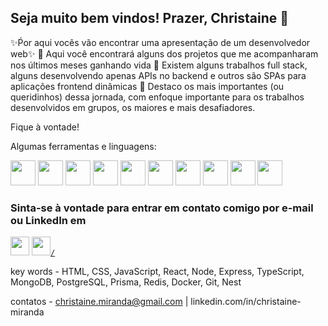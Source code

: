 ## Seja muito bem vindos! Prazer, Christaine 👋

✨Ṕor aqui vocês vão encontrar uma apresentação de um desenvolvedor web✨
🌱 Aqui você encontrará alguns dos projetos que me acompanharam nos últimos meses ganhando vida
🌱 Existem alguns trabalhos full stack, alguns desenvolvendo apenas APIs no backend e outros são SPAs para aplicações frontend dinâmicas
🌱 Destaco os mais importantes (ou queridinhos) dessa jornada, com enfoque importante para os trabalhos desenvolvidos em grupos, os maiores e mais desafiadores.

Fique à vontade!

Algumas ferramentas e linguagens:

<code><img src="https://cdn.jsdelivr.net/gh/devicons/devicon/icons/html5/html5-original-wordmark.svg" height="40"/></code>
<code><img src="https://cdn.jsdelivr.net/gh/devicons/devicon/icons/css3/css3-original-wordmark.svg" height="40"/></code>
<code><img src="https://cdn.jsdelivr.net/gh/devicons/devicon/icons/javascript/javascript-plain.svg" height="40"/></code>
<code><img src="https://cdn.jsdelivr.net/gh/devicons/devicon/icons/react/react-original-wordmark.svg" height="40"/></code>
<code><img src="https://cdn.jsdelivr.net/gh/devicons/devicon/icons/nodejs/nodejs-original-wordmark.svg" height="40"/></code>
<code><img src="https://cdn.jsdelivr.net/gh/devicons/devicon/icons/mongodb/mongodb-original-wordmark.svg" height="40"/></code>
<code><img src="https://cdn.jsdelivr.net/gh/devicons/devicon/icons/postgresql/postgresql-original-wordmark.svg" height="40"/></code>
<code><img src="https://cdn.jsdelivr.net/gh/devicons/devicon/icons/redis/redis-original-wordmark.svg" height="40"/></code>
<code><img src="https://cdn.jsdelivr.net/gh/devicons/devicon/icons/docker/docker-original-wordmark.svg" height="40"/></code>
<code><img src="https://cdn.jsdelivr.net/gh/devicons/devicon/icons/git/git-original-wordmark.svg" height="40" /></code>


### Sinta-se à vontade para entrar em contato comigo por e-mail ou LinkedIn em

<code><a href="mailto: christaine.miranda@gmail.com"/><img src="https://cdn-icons-png.flaticon.com/512/5968/5968534.png" height="30"/></a></code>
<code><a href="https://www.linkedin.com/in/christaine-miranda"><img src="https://cdn-icons-png.flaticon.com/512/174/174857.png" height="30"/>/</a></code>



key words - HTML, CSS, JavaScript, React, Node, Express, TypeScript, MongoDB, PostgreSQL, Prisma, Redis, Docker, Git, Nest

contatos - christaine.miranda@gmail.com | linkedin.com/in/christaine-miranda

          

